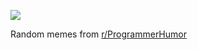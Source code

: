 ![](https://preview.redd.it/88rfrp92hp1f1.png?width=320&crop=smart&auto=webp&s=a46fd7d1e3251b4410d701d0cf3f33cc32e51271)

 Random memes from [r/ProgrammerHumor](https://www.reddit.com/r/ProgrammerHumor/)
